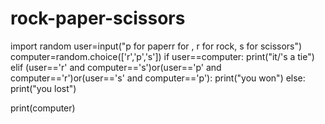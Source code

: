 # rock-paper-scissors
import random
user=input("p for paperr for , r for rock, s for scissors")
computer=random.choice(['r','p','s'])
if user==computer:
    print("it/'s a tie")
elif (user=='r' and computer=='s')or(user=='p' and computer=='r')or(user=='s' and computer=='p'):
    print("you won")
else:
    print("you lost")

print(computer)
